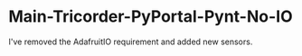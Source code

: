 # Main-Tricorder-PyPortal-Pynt-No-IO
I've removed the AdafruitIO requirement and added new sensors. 
